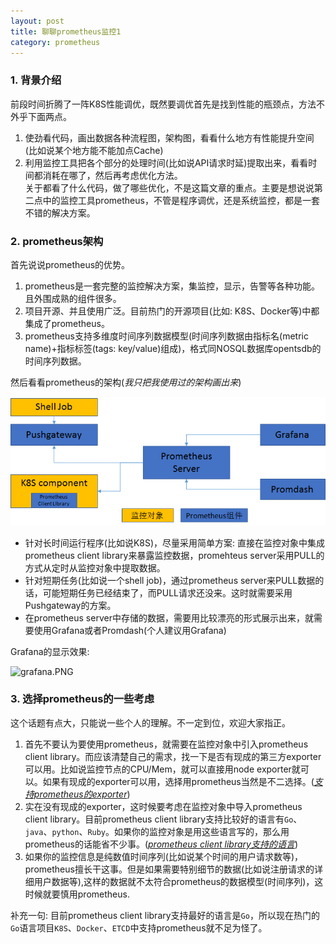 ```yaml
---
layout: post 
title: 聊聊prometheus监控1
category: prometheus 
---
```

### 1. 背景介绍  
前段时间折腾了一阵K8S性能调优，既然要调优首先是找到性能的瓶颈点，方法不外乎下面两点。  
1. 使劲看代码，画出数据各种流程图，架构图，看看什么地方有性能提升空间(比如说某个地方能不能加点Cache)  
2. 利用监控工具把各个部分的处理时间(比如说API请求时延)提取出来，看看时间都消耗在哪了，然后再考虑优化方法。  
关于都看了什么代码，做了哪些优化，不是这篇文章的重点。主要是想说说第二点中的监控工具prometheus，不管是程序调优，还是系统监控，都是一套不错的解决方案。    
<!--description-->  

### 2. prometheus架构  
首先说说prometheus的优势。  
1. prometheus是一套完整的监控解决方案，集监控，显示，告警等各种功能。且外围成熟的组件很多。  
2. 项目开源、并且使用广泛。目前热门的开源项目(比如: K8S、Docker等)中都集成了prometheus。  
3. prometheus支持多维度时间序列数据模型(时间序列数据由指标名(metric name)+指标标签(tags: key/value)组成)，格式同NOSQL数据库opentsdb的时间序列数据。  

然后看看prometheus的架构(*我只把我使用过的架构画出来*)  

![promtheus_arch.png](./img/promtheus_arch.png)

- 针对长时间运行程序(比如说K8S)，尽量采用简单方案: 直接在监控对象中集成prometheus client library来暴露监控数据，promehteus server采用PULL的方式从定时从监控对象中提取数据。  
- 针对短期任务(比如说一个shell job)，通过prometheus server来PULL数据的话，可能短期任务已经结束了，而PULL请求还没来。这时就需要采用Pushgateway的方案。  
- 在prometheus server中存储的数据，需要用比较漂亮的形式展示出来，就需要使用Grafana或者Promdash(个人建议用Grafana)  

Grafana的显示效果:

![grafana.PNG](https://camo.githubusercontent.com/912714b2aaa96d5ddfa54f1f0c7b7c66f078495a/687474703a2f2f67726166616e612e6f72672f6173736574732f696d672f73746172745f706167655f62672e706e67)  

### 3. 选择prometheus的一些考虑  
这个话题有点大，只能说一些个人的理解。不一定到位，欢迎大家指正。  
1. 首先不要认为要使用prometheus，就需要在监控对象中引入prometheus client library。而应该清楚自己的需求，找一下是否有现成的第三方exporter可以用。比如说监控节点的CPU/Mem，就可以直接用node exporter就可以。如果有现成的exporter可以用，选择用prometheus当然是不二选择。(*[支持prometheus的exporter](https://prometheus.io/docs/instrumenting/exporters/)*)  
2. 实在没有现成的exporter，这时候要考虑在监控对象中导入prometheus client library。目前prometheus client library支持比较好的语言有`Go`、`java`、`python`、`Ruby`。如果你的监控对象是用这些语言写的，那么用prometheus的话能省不少事。(*[prometheus client library支持的语言](https://prometheus.io/docs/instrumenting/clientlibs/)*)  
3. 如果你的监控信息是纯数值时间序列(比如说某个时间的用户请求数等)，prometheus擅长干这事。但是如果需要特别细节的数据(比如说注册请求的详细用户数据等),这样的数据就不太符合prometheus的数据模型(时间序列)，这时候就要慎用prometheus.  

补充一句: 目前prometheus client library支持最好的语言是`Go`，所以现在热门的`Go`语言项目`K8S`、`Docker`、`ETCD`中支持prometheus就不足为怪了。  

